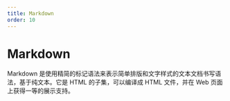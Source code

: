 ```yaml
---
title: Markdown
order: 10
---
```


# Markdown
Markdown 是使用精简的标记语法来表示简单排版和文字样式的文本文档书写语法，基于纯文本。它是 HTML 的子集，可以编译成 HTML 文件，并在 Web 页面上获得一等的展示支持。
